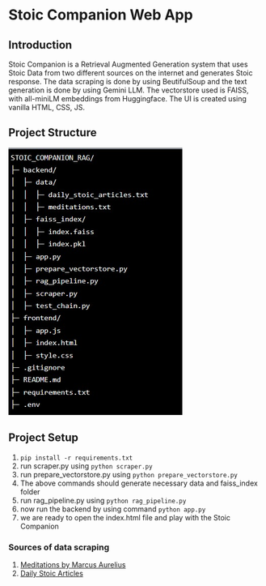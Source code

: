 # Stoic Companion Web App

## Introduction
Stoic Companion is a Retrieval Augmented Generation system that uses Stoic Data from two different sources on the internet and generates Stoic response. The data scraping is done by using BeutifulSoup and the text generation is done by using Gemini LLM. The vectorstore used is FAISS, with all-miniLM embeddings from Huggingface. The UI is created using vanilla HTML, CSS, JS.



## Project Structure

![Project Structure](https://github.com/Charvi-M/RAG-stoic-companion/blob/master/projectstr.jpg?raw=true)

## Project Setup

1. `pip install -r requirements.txt`
2. run scraper.py using `python scraper.py`
3. run prepare_vectorstore.py using `python prepare_vectorstore.py`
4. The above commands should generate necessary data and faiss_index folder
5. run rag_pipeline.py using `python rag_pipeline.py`
6. now run the backend by using command `python app.py` 
7. we are ready to open the index.html file and play with the Stoic Companion

### Sources of data scraping

1. [Meditations by Marcus Aurelius](https://www.gutenberg.org/cache/epub/2680/pg2680-images.html)
2. [Daily Stoic Articles](https://dailystoic.com/all-articles/)
